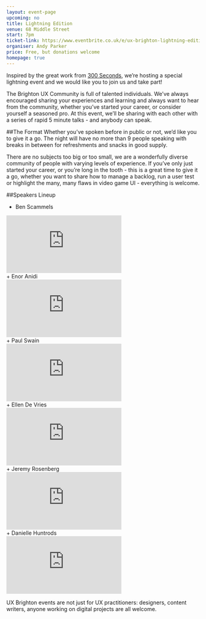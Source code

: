 ```yaml
---
layout: event-page
upcoming: no
title: Lightning Edition
venue: 68 Middle Street
start: 7pm
ticket-link: https://www.eventbrite.co.uk/e/ux-brighton-lightning-edition-tickets-19098567329
organiser: Andy Parker
price: Free, but donations welcome
homepage: true
---
```


Inspired by the great work from [300 Seconds](300seconds.co.uk), we’re hosting a special lightning event and we would like you to join us and take part!

The Brighton UX Community is full of talented individuals. We’ve always encouraged sharing your experiences and learning and always want to hear from the community, whether you’ve started your career, or consider yourself a seasoned pro. At this event, we’ll be sharing with each other with a series of rapid 5 minute talks - and anybody can speak.

##The Format
Whether you’ve spoken before in public or not, we’d like you to give it a go. The night will have no more than 9 people speaking with breaks in between for refreshments and snacks in good supply.

There are no subjects too big or too small, we are a wonderfully diverse community of people with varying levels of experience. If you’ve only just started your career, or you’re long in the tooth - this is a great time to give it a go, whether you want to share how to manage a backlog, run a user test or highlight the many, many flaws in video game UI - everything is welcome.

##Speakers Lineup
+ Ben Scammels 
<div class="responsive-height-limiter"><div class="embed-container vga"><iframe src="https://www.youtube.com/embed/cwhX8TMM8Eo" frameborder="0" scrolling="no" allowfullscreen></iframe></div></div>
+ Enor Anidi
<div class="responsive-height-limiter"><div class="embed-container vga"><iframe src="https://www.youtube.com/embed/3c0X0SbDWiM" frameborder="0" scrolling="no" allowfullscreen></iframe></div></div>
+ Paul Swain
<div class="responsive-height-limiter"><div class="embed-container vga"><iframe src="https://www.youtube.com/embed/jcwPAvC7rKw" frameborder="0" scrolling="no" allowfullscreen></iframe></div></div>
+ Ellen De Vries
<div class="responsive-height-limiter"><div class="embed-container vga"><iframe src="https://www.youtube.com/embed/OADqjKuJNyU" frameborder="0" scrolling="no" allowfullscreen></iframe></div></div>
+ Jeremy Rosenberg
<div class="responsive-height-limiter"><div class="embed-container vga"><iframe src="https://www.youtube.com/embed/f0Qq2MX48w0" frameborder="0" scrolling="no" allowfullscreen></iframe></div></div>
+ Danielle Huntrods
<div class="responsive-height-limiter"><div class="embed-container vga"><iframe src="https://www.youtube.com/embed/vHte5BUfVQs" frameborder="0" scrolling="no" allowfullscreen></iframe></div></div>

UX Brighton events are not just for UX practitioners: designers, content writers, anyone working on digital projects are all welcome.
